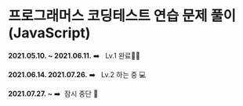 <h1>프로그래머스 코딩테스트 연습 문제 풀이 (JavaScript)</h1>

<b>2021.05.10. ~ 2021.06.11.</b> ➡️ &nbsp; Lv.1 완료👌🏻

<b>2021.06.14. 2021.07.26.</b> ➡️ &nbsp; Lv.2 하는 중 💻

<b>2021.07.27. ~</b> ➡️ &nbsp;잠시 중단 🛑

